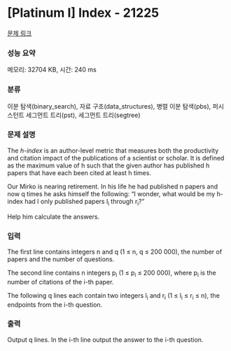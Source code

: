 # [Platinum I] Index - 21225 

[문제 링크](https://www.acmicpc.net/problem/21225) 

### 성능 요약

메모리: 32704 KB, 시간: 240 ms

### 분류

이분 탐색(binary_search), 자료 구조(data_structures), 병렬 이분 탐색(pbs), 퍼시스턴트 세그먼트 트리(pst), 세그먼트 트리(segtree)

### 문제 설명

<p>The <em>h-index</em> is an author-level metric that measures both the productivity and citation impact of the publications of a scientist or scholar. It is defined as the maximum value of h such that the given author has published h papers that have each been cited at least h times.</p>

<p>Our Mirko is nearing retirement. In his life he had published n papers and now q times he asks himself the following: “I wonder, what would be my h-index had I only published papers l<sub>i</sub> through r<sub>i</sub>?”</p>

<p>Help him calculate the answers.</p>

### 입력 

 <p>The first line contains integers n and q (1 ≤ n, q ≤ 200 000), the number of papers and the number of questions.</p>

<p>The second line contains n integers p<sub>i</sub> (1 ≤ p<sub>i</sub> ≤ 200 000), where p<sub>i</sub> is the number of citations of the i-th paper.</p>

<p>The following q lines each contain two integers l<sub>i</sub> and r<sub>i</sub> (1 ≤ l<sub>i</sub> ≤ r<sub>i</sub> ≤ n), the endpoints from the i-th question.</p>

### 출력 

 <p>Output q lines. In the i-th line output the answer to the i-th question.</p>

